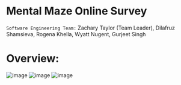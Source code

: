 # Mental Maze Online Survey
`Software Engineering Team:` Zachary Taylor (Team Leader), Dilafruz Shamsieva, Rogena Khella, Wyatt Nugent, Gurjeet Singh

# Overview:

![image](https://github.com/DilafruzShamsieva/Web-Technologies/assets/124469454/78d554f1-a59e-4cfa-a568-eca08a0c1e16)
![image](https://github.com/DilafruzShamsieva/Web-Technologies/assets/124469454/321080a1-ac7a-458a-ab57-a512da45eff2)
![image](https://github.com/DilafruzShamsieva/Web-Technologies/assets/124469454/389cddbc-8324-4e1c-bd22-58c88613751a)
